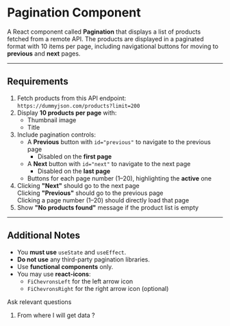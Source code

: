 # Pagination Component

A React component called **Pagination** that displays a list of products fetched from a remote API. The products are displayed in a paginated format with 10 items per page, including navigational buttons for moving to **previous** and **next** pages.

---

## Requirements

1. Fetch products from this API endpoint:  
   `https://dummyjson.com/products?limit=200`
2. Display **10 products per page** with:
   - Thumbnail image  
   - Title
3. Include pagination controls:
   - A **Previous** button with `id="previous"` to navigate to the previous page  
     - Disabled on the **first page**
   - A **Next** button with `id="next"` to navigate to the next page  
     - Disabled on the **last page**
   - Buttons for each page number (1–20), highlighting the **active** one
4. Clicking **"Next"** should go to the next page  
   Clicking **"Previous"** should go to the previous page  
   Clicking a page number (1–20) should directly load that page
5. Show **"No products found"** message if the product list is empty

---

## Additional Notes

- You **must use** `useState` and `useEffect`.
- **Do not use** any third-party pagination libraries.
- Use **functional components** only.
- You may use **react-icons**:  
  - `FiChevronsLeft` for the left arrow icon  
  - `FiChevronsRight` for the right arrow icon (optional)


Ask relevant questions
1. From where I will get data ?